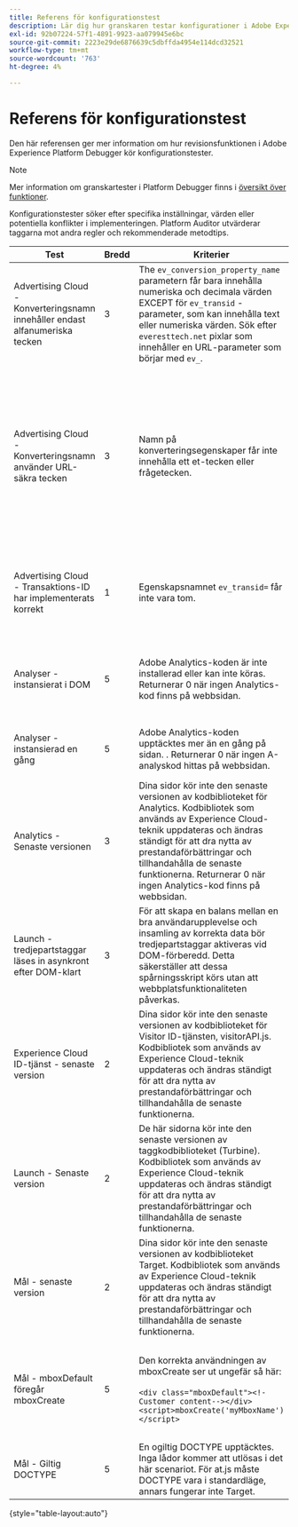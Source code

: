 ```yaml
---
title: Referens för konfigurationstest
description: Lär dig hur granskaren testar konfigurationer i Adobe Experience Platform Debugger.
exl-id: 92b07224-57f1-4891-9923-aa079945e6bc
source-git-commit: 2223e29de6876639c5dbffda4954e114dcd32521
workflow-type: tm+mt
source-wordcount: '763'
ht-degree: 4%

---
```


# Referens för konfigurationstest

Den här referensen ger mer information om hur revisionsfunktionen i Adobe Experience Platform Debugger kör konfigurationstester.

>[!NOTE]
>
>Mer information om granskartester i Platform Debugger finns i [översikt över funktioner](./overview.md).

Konfigurationstester söker efter specifika inställningar, värden eller potentiella konflikter i implementeringen. Platform Auditor utvärderar taggarna mot andra regler och rekommenderade metodtips.

| Test | Bredd | Kriterier | Rekommendation |
| --- | --- | --- | --- |
| Advertising Cloud - Konverteringsnamn innehåller endast alfanumeriska tecken | 3 | The `ev_conversion_property_name` parametern får bara innehålla numeriska och decimala värden EXCEPT för `ev_transid` -parameter, som kan innehålla text eller numeriska värden. Sök efter `everesttech.net` pixlar som innehåller en URL-parameter som börjar med  `ev_`. | Kontrollera att egenskapsparametrarna för transaktionen bara innehåller numeriska och decimala värden.<br><br>Varning: Andra värdetyper kan orsaka dataförlust. |
| Advertising Cloud - Konverteringsnamn använder URL-säkra tecken | 3 | Namn på konverteringsegenskaper får inte innehålla ett et-tecken eller frågetecken. | Se till att egenskapsparametrarna för transaktioner inte innehåller ett icke-kodat et-tecken eller frågetecken. Dessa bryter URL-formatet.<br><br>Varning: Egenskapsparametrar som innehåller ett icke-kodat et-tecken eller frågetecken (till exempel:  `ev_formComplete?=1` eller  `ev_formComplete&Submit=1`), kan leda till dataförlust. |
| Advertising Cloud - Transaktions-ID har implementerats korrekt | 1 | Egenskapsnamnet  `ev_transid=` får inte vara tom. | Egenskapsnamnet  `ev_transid=` ska inte lämnas utan ett värde. Om detta lämnas utan ett värde kan transaktionsdata gå förlorade. Tilldela ett värde till `ev_transid=` eller ta bort parametern från pixeln. |
| Analyser - instansierat i DOM | 5 | Adobe Analytics-koden är inte installerad eller kan inte köras. Returnerar 0 när ingen Analytics-kod finns på webbsidan. | Kontrollera att Analytics-taggen implementeras på sidan och inte blockeras av efterföljande skriptaktiviteter.<br><br>[Ytterligare information](https://experienceleague.adobe.com/docs/analytics/implementation/home.html) |
| Analyser - instansierad en gång | 5 | Adobe Analytics-koden upptäcktes mer än en gång på sidan. . Returnerar 0 när ingen A-analyskod hittas på webbsidan. | Kontrollera att det bara finns en Analytics-tagg på sidan.<br><br>[Ytterligare information](https://experienceleague.adobe.com/docs/analytics/implementation/home.html) |
| Analytics - Senaste versionen | 3 | Dina sidor kör inte den senaste versionen av kodbiblioteket för Analytics. Kodbibliotek som används av Experience Cloud-teknik uppdateras och ändras ständigt för att dra nytta av prestandaförbättringar och tillhandahålla de senaste funktionerna. Returnerar 0 när ingen Analytics-kod finns på webbsidan. | Installera den senaste versionen av Analytics-biblioteket.<br><br>[Ytterligare information](https://experienceleague.adobe.com/docs/analytics/implementation/appmeasurement-updates.html) |
| Launch - tredjepartstaggar läses in asynkront efter DOM-klart | 3 | För att skapa en balans mellan en bra användarupplevelse och insamling av korrekta data bör tredjepartstaggar aktiveras vid DOM-förberedd. Detta säkerställer att dessa spårningsskript körs utan att webbplatsfunktionaliteten påverkas. | Lös det här problemet genom att justera alla regler som kör pixlar från tredje part som ska aktiveras på DOM Ready.<br><br>[Ytterligare information](https://experienceleague.adobe.com/docs/experience-platform/tags/ui/rules.html) |
| Experience Cloud ID-tjänst - senaste version | 2 | Dina sidor kör inte den senaste versionen av kodbiblioteket för Visitor ID-tjänsten, visitorAPI.js. Kodbibliotek som används av Experience Cloud-teknik uppdateras och ändras ständigt för att dra nytta av prestandaförbättringar och tillhandahålla de senaste funktionerna. | Installera den senaste versionen av tjänstbiblioteket för Visitor-ID.<br><br>[Ytterligare information](https://experienceleague.adobe.com/docs/id-service/using/id-service-api/library.html) |
| Launch - Senaste version | 2 | De här sidorna kör inte den senaste versionen av taggkodbiblioteket (Turbine). Kodbibliotek som används av Experience Cloud-teknik uppdateras och ändras ständigt för att dra nytta av prestandaförbättringar och tillhandahålla de senaste funktionerna. | Återskapa och publicera taggbiblioteket.<br><br>[Ytterligare information](https://experienceleague.adobe.com/docs/experience-platform/tags/get-started/quick-start.html) |
| Mål - senaste version | 2 | Dina sidor kör inte den senaste versionen av kodbiblioteket Target. Kodbibliotek som används av Experience Cloud-teknik uppdateras och ändras ständigt för att dra nytta av prestandaförbättringar och tillhandahålla de senaste funktionerna. | Installera den senaste versionen av målbiblioteket.<br><br>[Ytterligare information](https://experienceleague.adobe.com/docs/target/using/implement-target/client-side/implement-target-for-client-side-web.html) |
| Mål - mboxDefault föregår mboxCreate | 5 | Den korrekta användningen av mboxCreate ser ut ungefär så här:<br><br> `<div class="mboxDefault"><!-Customer content--></div><script>mboxCreate('myMboxName')</script>` | Var noga med att inkludera en  `<div class="mboxDefault"></div>` -tagg innan mboxCreate() anropas. at.js kommer inte att lägga till en åt dig.<br><br>[Ytterligare information](https://experienceleague.adobe.com/docs/target/using/implement-target/client-side/implement-target-for-client-side-web.html) |
| Mål - Giltig DOCTYPE | 5 | En ogiltig DOCTYPE upptäcktes. Inga lådor kommer att utlösas i det här scenariot.  För at.js måste DOCTYPE vara i standardläge, annars fungerar inte Target. | Uppdatera DOCTYPE på sidan.<br><br>[Ytterligare information](https://experienceleague.adobe.com/docs/target/using/implement-target/client-side/at-js-implementation/faq-at-js/target-atjs-faq.html) |

{style=&quot;table-layout:auto&quot;}
